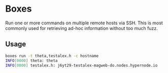 # Boxes

Run one or more commands on multiple remote hosts via SSH.
This is most commonly used for retrieving ad-hoc information without too much fuzz.

## Usage

```bash
boxes run -t theta,testalex.h -c hostname
INFO[0000] theta: theta
INFO[0000] testalex.h: j6yt29-testalex-magweb-do.nodes.hypernode.io
```
